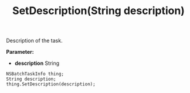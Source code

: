 ﻿---
uid: crmscript_ref_NSBatchTaskInfo_SetDescription
title: SetDescription(String description)
intellisense: NSBatchTaskInfo.SetDescription
keywords: NSBatchTaskInfo, GetDescription
so.topic: reference
---

Description of the task.

**Parameter:** 
 - **description** String

```crmscript
NSBatchTaskInfo thing;
String description;
thing.SetDescription(description);
```

